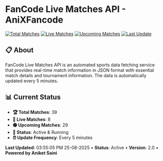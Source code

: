 # FanCode Live Matches API - AniXFancode

[![Total Matches](https://img.shields.io/badge/Total%20Matches-39-blue)](https://github.com/AniketSainiOp/AniXFancode)
[![Live Matches](https://img.shields.io/badge/Live%20Matches-8-red)](https://github.com/AniketSainiOp/AniXFancode)
[![Upcoming Matches](https://img.shields.io/badge/Upcoming%20Matches-29-green)](https://github.com/AniketSainiOp/AniXFancode)
[![Last Update](https://img.shields.io/badge/Last%20Update-03%3A55%3A05%20PM%2025-08-2025-orange)](https://github.com/AniketSainiOp/AniXFancode)

## 📋 About

FanCode Live Matches API is an automated sports data fetching service that provides real-time match information in JSON format with essential match details and tournament information. The data is automatically updated every 5 minutes.

## 📊 Current Status

- **🏆 Total Matches**: 39
- **🔴 Live Matches**: 8
- **🟢 Upcoming Matches**: 29
- **📡 Status**: Active & Running
- **⏰ Update Frequency**: Every 5 minutes

**Last Updated**: 03:55:05 PM 25-08-2025 • **Status**: Active • **Version**: 2.0 • **Powered by Aniket Saini**

